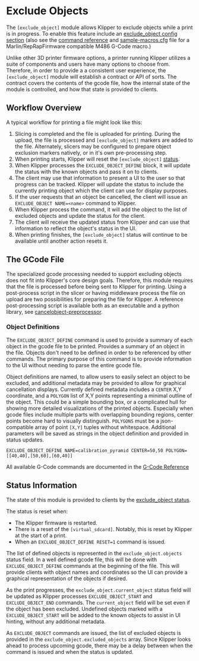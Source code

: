 # Exclude Objects

The `[exclude_object]` module allows Klipper to exclude objects while a print is in progress. To enable this feature include an [exclude_object config
section](Config_Reference.md#exclude_object) (also see the [command
reference](G-Codes.md#exclude-object) and [sample-macros.cfg](../config/sample-macros.cfg) file for a Marlin/RepRapFirmware compatible M486 G-Code macro.)

Unlike other 3D printer firmware options, a printer running Klipper utilizes a suite of components and users have many options to choose from. Therefore, in order to provide a a consistent user experience, the `[exclude_object]` module will establish a contract or API of sorts. The contract covers the contents of the gcode file, how the internal state of the module is controlled, and how that state is provided to clients.

## Workflow Overview

A typical workflow for printing a file might look like this:

1. Slicing is completed and the file is uploaded for printing. During the upload, the file is processed and `[exclude_object]` markers are added to the file. Alternately, slicers may be configured to prepare object exclusion markers natively, or in it's own pre-processing step.
1. When printing starts, Klipper will reset the `[exclude_object]` [status](Status_Reference.md#exclude_object).
1. When Klipper processes the `EXCLUDE_OBJECT_DEFINE` block, it will update the status with the known objects and pass it on to clients.
1. The client may use that information to present a UI to the user so that progress can be tracked. Klipper will update the status to include the currently printing object which the client can use for display purposes.
1. If the user requests that an object be cancelled, the client will issue an `EXCLUDE_OBJECT NAME=<name>` command to Klipper.
1. When Klipper process the command, it will add the object to the list of excluded objects and update the status for the client.
1. The client will receive the updated status from Klipper and can use that information to reflect the object's status in the UI.
1. When printing finishes, the `[exclude_object]` status will continue to be available until another action resets it.

## The GCode File

The specialized gcode processing needed to support excluding objects does not fit into Klipper's core design goals. Therefore, this module requires that the file is processed before being sent to Klipper for printing. Using a post-process script in the slicer or having middleware process the file on upload are two possibilities for preparing the file for Klipper. A reference post-processing script is available both as an executable and a python library, see [cancelobject-preprocessor](https://github.com/kageurufu/cancelobject-preprocessor).

### Object Definitions

The `EXCLUDE_OBJECT_DEFINE` command is used to provide a summary of each object in the gcode file to be printed. Provides a summary of an object in the file. Objects don't need to be defined in order to be referenced by other commands. The primary purpose of this command is to provide information to the UI without needing to parse the entire gcode file.

Object definitions are named, to allow users to easily select an object to be excluded, and additional metadata may be provided to allow for graphical cancellation displays. Currently defined metadata includes a `CENTER` X,Y coordinate, and a `POLYGON` list of X,Y points representing a minimal outline of the object. This could be a simple bounding box, or a complicated hull for showing more detailed visualizations of the printed objects. Especially when gcode files include multiple parts with overlapping bounding regions, center points become hard to visually distinguish. `POLYGONS` must be a json-compatible array of point `[X,Y]` tuples without whitespace. Additional parameters will be saved as strings in the object definition and provided in status updates.

`EXCLUDE_OBJECT_DEFINE NAME=calibration_pyramid CENTER=50,50 POLYGON=[[40,40],[50,60],[60,40]]`

All available G-Code commands are documented in the [G-Code
Reference](./G-Codes.md#excludeobject)

## Status Information

The state of this module is provided to clients by the [exclude_object
status](Status_Reference.md#exclude_object).

The status is reset when:

- The Klipper firmware is restarted.
- There is a reset of the `[virtual_sdcard]`. Notably, this is reset by Klipper at the start of a print.
- When an `EXCLUDE_OBJECT_DEFINE RESET=1` command is issued.

The list of defined objects is represented in the `exclude_object.objects` status field. In a well defined gcode file, this will be done with `EXCLUDE_OBJECT_DEFINE` commands at the beginning of the file. This will provide clients with object names and coordinates so the UI can provide a graphical representation of the objects if desired.

As the print progresses, the `exclude_object.current_object` status field will be updated as Klipper processes `EXCLUDE_OBJECT_START` and `EXCLUDE_OBJECT_END` commands. The `current_object` field will be set even if the object has been excluded. Undefined objects marked with a `EXCLUDE_OBJECT_START` will be added to the known objects to assist in UI hinting, without any additional metadata.

As `EXCLUDE_OBJECT` commands are issued, the list of excluded objects is provided in the `exclude_object.excluded_objects` array. Since Klipper looks ahead to process upcoming gcode, there may be a delay between when the command is issued and when the status is updated.
